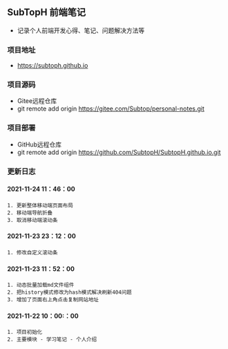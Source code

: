 ## SubTopH 前端笔记
- 记录个人前端开发心得、笔记、问题解决方法等
### 项目地址
- https://subtoph.github.io
### 项目源码
- Gitee远程仓库
- git remote add origin https://gitee.com/Subtop/personal-notes.git
### 项目部署
- GitHub远程仓库
- git remote add origin https://github.com/SubtopH/SubtopH.github.io.git
### 更新日志
#### 2021-11-24 11：46：00
    1. 更新整体移动端页面布局
    2. 移动端导航折叠
    3. 取消移动端滚动条
#### 2021-11-23 23：12：00
    1. 修改自定义滚动条
#### 2021-11-23 11：52：00
    1. 动态批量加载md文件组件
    2. 把history模式修改为hash模式解决刷新404问题
    3. 增加了页面右上角点击复制网站地址
#### 2021-11-22 10：00:：00
    1. 项目初始化
    2. 主要模块 - 学习笔记 - 个人介绍
